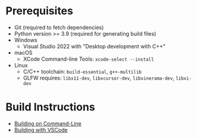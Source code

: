 # Prerequisites
* Git (required to fetch dependencies)
* Python version >= 3.9 (required for generating build files)
* Windows
  * Visual Studio 2022 with "Desktop development with C++"
* macOS
  * XCode Command-line Tools: `xcode-select --install`
* Linux
  * C/C++ toolchain: `build-essential`, `g++-multilib`
  * GLFW requires: `libx11-dev`, `libxcursor-dev`, `libxinerama-dev`, `libxi-dev`

# Build Instructions
- [Building on Command-Line](build_cmdline.md)
- [Building with VSCode](build_vscode.md)